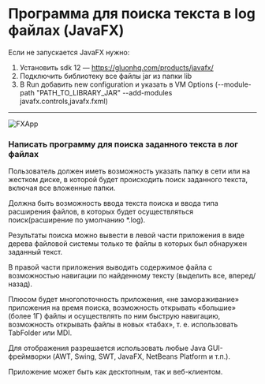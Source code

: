 # Программа для поиска текста в log файлах (JavaFX)

Если не запускается JavaFX нужно: 
1. Установить sdk 12 — https://gluonhq.com/products/javafx/
2. Подключить библиотеку все файлы jar из папки lib
3. В Run добавить new configuration и указать в VM Options (--module-path "PATH_TO_LIBRARY_JAR" --add-modules javafx.controls,javafx.fxml)

-----
![FXApp](https://user-images.githubusercontent.com/35997083/61596915-1a2c2400-ac12-11e9-88aa-b8914e5b36a6.png)

### Написать программу для поиска заданного текста в лог файлах

Пользователь должен иметь возможность указать папку в сети или на жестком диске, в которой будет происходить поиск заданного текста, включая все вложенные папки.

Должна быть возможность ввода текста поиска и ввода типа расширения файлов, в которых будет осуществляться поиск(расширение по умолчанию *.log).

Результаты поиска можно вывести в левой части приложения в виде дерева файловой системы только те файлы в которых был обнаружен заданный текст.

В правой части приложения выводить содержимое файла с возможностью навигации по найденному тексту (выделить все, вперед/назад).

Плюсом будет многопоточность приложения, «не замораживание» приложения на время поиска, возможность открывать «большие» (более 1Г) файлы и осуществлять по ним быструю навигацию, возможность открывать файлы в новых «табах», т. е. использовать TabFolder или MDI.

Для отображения разрешается использовать любые Java GUI-фреймворки (AWT, Swing, SWT, JavaFX, NetBeans Platform и т.п.).

Приложение может быть как десктопным, так и веб-клиентом.
